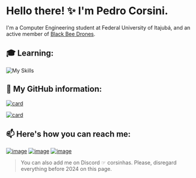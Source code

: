 # Hello there! ✨ I'm Pedro Corsini.

I'm a Computer Engineering student at Federal University of Itajubá, and an active member of [Black Bee Drones](https://www.instagram.com/blackbeedrones).

## 🎓 Learning: 

![My Skills](https://skillicons.dev/icons?i=vscode,c,haskell)

## 📜 My GitHub information:

[![card](https://github-readme-stats.vercel.app/api?username=pedrocorsini&theme=dark&show_icons=true)](https://github.com/pedrocorsini)

[![card](https://github-readme-stats.vercel.app/api/pin/?username=pedrocorsini&repo=corsinhabot&theme=dark)](https://github.com/pedrocorsini/CorsinhaBot)

## 📫 Here's how you can reach me: 
[![image](https://img.shields.io/badge/Instagram-E4405F?style=for-the-badge&logo=instagram&logoColor=white)](https://www.instagram.com/pedro.corsini)
[![image](https://img.shields.io/badge/YouTube-FF0000?style=for-the-badge&logo=youtube&logoColor=white)](https://www.youtube.com/@pedrocorsini)
[![image](https://img.shields.io/badge/Twitter-1DA1F2?style=for-the-badge&logo=twitter&logoColor=white)](https://www.twiiter.com/corsini_pedro)

> You can also add me on Discord ☞ corsinhas.
> Please, disregard everything before 2024 on this page.
<!--
**pedrocorsini/pedrocorsini** is a ✨ _special_ ✨ repository because its `README.md` (this file) appears on your GitHub profile.

Here are some ideas to get you started:

- 🔭 I’m currently working on ...
- 🌱 I’m currently learning ...
- 👯 I’m looking to collaborate on ...
- 🤔 I’m looking for help with ...
- 💬 Ask me about ...
- 📫 How to reach me: ...
- 😄 Pronouns: ...
- ⚡ Fun fact: ...
-->
